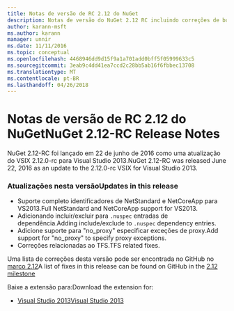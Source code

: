 ```yaml
---
title: Notas de versão de RC 2.12 do NuGet
description: Notas de versão do NuGet 2.12 RC incluindo correções de bugs, problemas conhecidos, recursos adicionados e DCRs.
author: karann-msft
ms.author: karann
manager: unnir
ms.date: 11/11/2016
ms.topic: conceptual
ms.openlocfilehash: 4468946dd9d15f9a1a701add0bff5f05999633c5
ms.sourcegitcommit: 3eab9c4dd41ea7ccd2c28bb5ab16f6fbbec13708
ms.translationtype: MT
ms.contentlocale: pt-BR
ms.lasthandoff: 04/26/2018
---
```

# <a name="nuget-212-rc-release-notes"></a><span data-ttu-id="c5cdd-103">Notas de versão de RC 2.12 do NuGet</span><span class="sxs-lookup"><span data-stu-id="c5cdd-103">NuGet 2.12-RC Release Notes</span></span>

<span data-ttu-id="c5cdd-104">NuGet 2.12-RC foi lançado em 22 de junho de 2016 como uma atualização do VSIX 2.12.0-rc para Visual Studio 2013.</span><span class="sxs-lookup"><span data-stu-id="c5cdd-104">NuGet 2.12-RC was released June 22, 2016 as an update to the 2.12.0-rc VSIX for Visual Studio 2013.</span></span>

### <a name="updates-in-this-release"></a><span data-ttu-id="c5cdd-105">Atualizações nesta versão</span><span class="sxs-lookup"><span data-stu-id="c5cdd-105">Updates in this release</span></span>

* <span data-ttu-id="c5cdd-106">Suporte completo identificadores de NetStandard e NetCoreApp para VS2013.</span><span class="sxs-lookup"><span data-stu-id="c5cdd-106">Full NetStandard  and NetCoreApp support for VS2013.</span></span>
* <span data-ttu-id="c5cdd-107">Adicionando incluir/excluir para `.nuspec` entradas de dependência.</span><span class="sxs-lookup"><span data-stu-id="c5cdd-107">Adding include/exclude to `.nuspec` dependency entries.</span></span>
* <span data-ttu-id="c5cdd-108">Adicione suporte para "no_proxy" especificar exceções de proxy.</span><span class="sxs-lookup"><span data-stu-id="c5cdd-108">Add support for "no_proxy" to specify proxy exceptions.</span></span>
* <span data-ttu-id="c5cdd-109">Correções relacionadas ao TFS.</span><span class="sxs-lookup"><span data-stu-id="c5cdd-109">TFS related fixes.</span></span>

<span data-ttu-id="c5cdd-110">Uma lista de correções desta versão pode ser encontrada no GitHub no [marco 2.12](https://github.com/NuGet/Home/issues?q=milestone%3A2.12+is%3Aclosed)</span><span class="sxs-lookup"><span data-stu-id="c5cdd-110">A list of fixes in this release can be found on GitHub in the [2.12 milestone](https://github.com/NuGet/Home/issues?q=milestone%3A2.12+is%3Aclosed)</span></span>

<span data-ttu-id="c5cdd-111">Baixe a extensão para:</span><span class="sxs-lookup"><span data-stu-id="c5cdd-111">Download the extension for:</span></span>

* [<span data-ttu-id="c5cdd-112">Visual Studio 2013</span><span class="sxs-lookup"><span data-stu-id="c5cdd-112">Visual Studio 2013</span></span>](https://dist.nuget.org/visualstudio-2013-vsix/v2.12.0-rc/NuGet.Tools.vsix)
